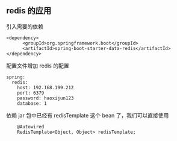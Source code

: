 
## redis 的应用 ##

引入需要的依赖
> 
    <dependency>
          <groupId>org.springframework.boot</groupId>
          <artifactId>spring-boot-starter-data-redis</artifactId>
    </dependency>
    
配置文件增加 redis 的配置 
```  
spring:
  redis:
    host: 192.168.199.212
    port: 6379
    password: haoxijun123
    database: 1
```          
依赖 jar 包中已经有 redisTemplate 这个 bean 了，我们可以直接使用
````$xslt
    @Autowired
    RedisTemplate<Object, Object> redisTemplate;
````